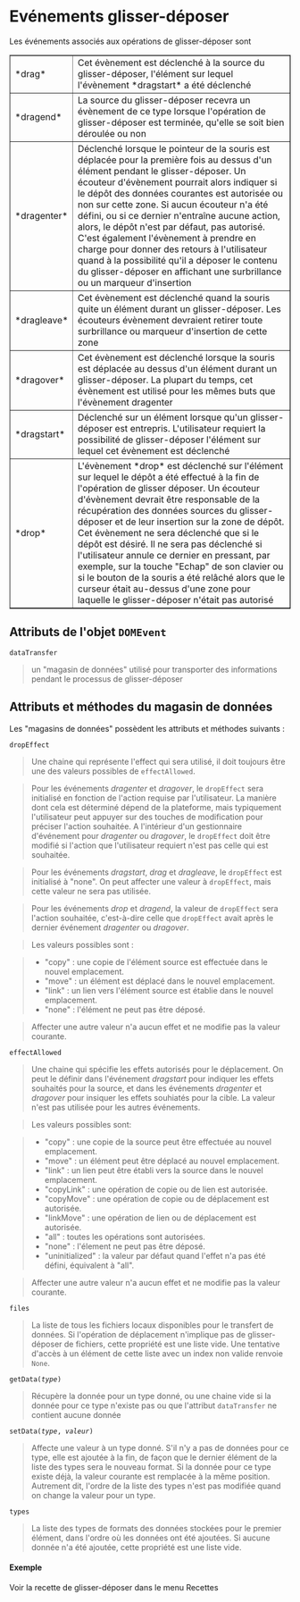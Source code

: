 Evénements glisser-déposer
==========================

<script type="text/python">
from browser import doc, alert
</script>

Les événements associés aux opérations de glisser-déposer sont

<table cellpadding=3 border=1>
<tr>
<td>*drag*</td>
<td>Cet évènement est déclenché à la source du glisser-déposer, l'élément sur lequel l'évènement *dragstart* a été déclenché
</td>
</tr>

<tr>
<td>*dragend*</td><td>La source du glisser-déposer recevra un évènement de ce type lorsque l'opération de glisser-déposer est terminée, qu'elle se soit bien déroulée ou non</td>
</tr>

<tr>
<td>*dragenter*</td><td>Déclenché lorsque le pointeur de la souris est déplacée pour la première fois au dessus d'un élément pendant le glisser-déposer. Un écouteur d'évènement pourrait alors indiquer si le dépôt des données courantes est autorisée ou non sur cette zone. Si aucun écouteur n'a été défini, ou si ce dernier n'entraîne aucune action, alors, le dépôt n'est par défaut, pas autorisé. C'est également l'évènement à prendre en charge pour donner des retours à l'utilisateur quand à la possibilité qu'il a déposer le contenu du glisser-déposer en affichant une surbrillance ou un marqueur d'insertion</td>
</tr>

<tr>
<td>*dragleave*</td><td>Cet évènement est déclenché quand la souris quite un élément durant un glisser-déposer. Les écouteurs évènement devraient retirer toute surbrillance ou marqueur d'insertion de cette zone</td>
</tr>

<tr>
<td>*dragover*</td><td>Cet évènement est déclenché lorsque la souris est déplacée au dessus d'un élément durant un glisser-déposer. La plupart du temps, cet évènement est utilisé pour les mêmes buts que l'évènement dragenter</td>
</tr>

<tr>
<td>*dragstart*</td><td>Déclenché sur un élément lorsque qu'un glisser-déposer est entrepris. L'utilisateur requiert la possibilité de glisser-déposer l'élément sur lequel cet évènement est déclenché</td>
</tr>

<tr>
<td>*drop*</td><td>L'évènement *drop* est déclenché sur l'élément sur lequel le dépôt a été effectué à la fin de l'opération de glisser déposer. Un écouteur d'évènement devrait être responsable de la récupération des données sources du glisser-déposer et de leur insertion sur la zone de dépôt. Cet évènement ne sera déclenché que si le dépôt est désiré. Il ne sera pas déclenché si l'utilisateur annule ce dernier en pressant, par exemple, sur la touche "Echap" de son clavier ou si le bouton de la souris a été relâché alors que le curseur était au-dessus d'une zone pour laquelle le glisser-déposer n'était pas autorisé</td>
</tr>

</table>

Attributs de l'objet `DOMEvent`
-------------------------------

`dataTransfer`
> un "magasin de données" utilisé pour transporter des informations pendant le processus de glisser-déposer 

Attributs et méthodes du magasin de données
-------------------------------------------

Les "magasins de données" possèdent les attributs et méthodes suivants :

`dropEffect`

> Une chaine qui représente l'effect qui sera utilisé, il doit toujours être une des valeurs possibles de  `effectAllowed`.

> Pour les événements *dragenter* et *dragover*, le `dropEffect` sera initialisé en fonction de l'action requise par l'utilisateur. La manière dont cela est déterminé dépend de la plateforme, mais typiquement l'utilisateur peut appuyer sur des touches de modification pour préciser l'action souhaitée. A l'intérieur d'un gestionnaire d'événement pour *dragenter* ou *dragover*, le `dropEffect` doit être modifié si l'action que l'utilisateur requiert n'est pas celle qui est souhaitée.

> Pour les événements *dragstart*, *drag* et *dragleave*, le `dropEffect` est initialisé à "none". On peut affecter une valeur à `dropEffect`, mais cette valeur ne sera pas utilisée.

> Pour les événements *drop* et *dragend*, la valeur de `dropEffect` sera l'action souhaitée, c'est-à-dire celle que `dropEffect` avait après le dernier événement *dragenter* ou *dragover*.

> Les valeurs possibles sont :

> -    "copy" : une copie de l'élément source est effectuée dans le nouvel emplacement.
> -    "move" : un élément est déplacé dans le nouvel emplacement.
> -    "link" : un lien vers l'élément source est établie dans le nouvel emplacement.
> -    "none" : l'élément ne peut pas être déposé.

> Affecter une autre valeur n'a aucun effet et ne modifie pas la valeur courante.


`effectAllowed`

> Une chaine qui spécifie les effets autorisés pour le déplacement. On peut le définir dans l'événement *dragstart* pour indiquer les effets souhaités pour la source, et dans les événements *dragenter* et *dragover* pour insiquer les effets souhiatés pour la cible. La valeur n'est pas utilisée pour les autres événements.

> Les valeurs possibles sont:

> - "copy" : une copie de la source peut être effectuée au nouvel emplacement.
> - "move" : un élément peut être déplacé au nouvel emplacement.
> - "link" : un lien peut être établi vers la source dans le nouvel emplacement.
> - "copyLink" : une opération de copie ou de lien est autorisée.
> - "copyMove" : une opération de copie ou de déplacement est autorisée.
> - "linkMove" : une opération de lien ou de déplacement est autorisée.
> - "all" : toutes les opérations sont autorisées.
> - "none" : l'élement ne peut pas être déposé.
> - "uninitialized" : la valeur par défaut quand l'effet n'a pas été défini, équivalent à "all".

> Affecter une autre valeur n'a aucun effet et ne modifie pas la valeur courante.

`files`

> La liste de tous les fichiers locaux disponibles pour le transfert de données. Si l'opération de déplacement n'implique pas de glisser-déposer de fichiers, cette propriété est une liste vide. Une tentative d'accès à un élément de cette liste avec un index non valide renvoie `None`.

<code>getData(_type_)</code>

> Récupère la donnée pour un type donné, ou une chaine vide si la donnée pour ce type n'existe pas ou que l'attribut `dataTransfer` ne contient aucune donnée

<code>setData(_type_, _valeur_)</code>

> Affecte une valeur à un type donné. S'il n'y a pas de données pour ce type, elle est ajoutée à la fin, de façon que le dernier élément de la liste des types sera le nouveau format. Si la donnée pour ce type existe déjà, la valeur courante est remplacée à la même position. Autrement dit, l'ordre de la liste des types n'est pas modifiée quand on change la valeur pour un type.

`types`

> La liste des types de formats des données stockées pour le premier élément, dans l'ordre où les données ont été ajoutées. Si aucune donnée n'a été ajoutée, cette propriété est une liste vide.


#### Exemple

Voir la recette de glisser-déposer dans le menu Recettes

